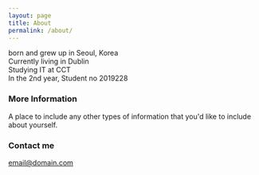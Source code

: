 ```yaml
---
layout: page
title: About
permalink: /about/
---
```


born and grew up in Seoul, Korea </br>
Currently living in Dublin </br>
Studying IT at CCT</br>
In the 2nd year, Student no 2019228</br>


### More Information

A place to include any other types of information that you'd like to include about yourself.

### Contact me

[email@domain.com](mailto:poply2@gmail.com)
